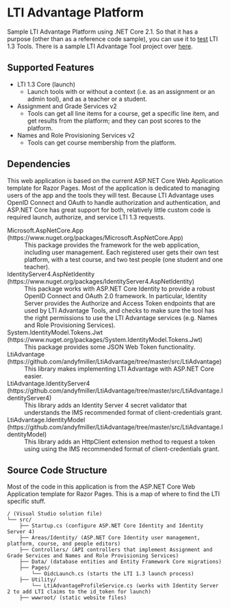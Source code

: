 # LTI Advantage Platform

Sample LTI Advantage Platform using .NET Core 2.1. So that it has a purpose (other than as a reference code sample), you can use it to [test](https://advantageplatform.azurewebsites.net/) LTI 1.3 Tools. There is a sample LTI Advantage Tool project over [here](https://github.com/andyfmiller/LtiAdvantageTool).

## Supported Features

- LTI 1.3 Core (launch)
   - Launch tools with or without a context (i.e. as an assignment or an admin tool), and as a teacher or a student.
- Assignment and Grade Services v2
   - Tools can get all line items for a course, get a specific line item, and get results from the platform; and they can post scores to the platform.
- Names and Role Provisioning Services v2
   - Tools can get course membership from the platform.

## Dependencies

This web application is based on the current ASP.NET Core Web Application template for Razor Pages.
Most of the application is dedicated to managing users of the app and the tools they will test. Because
LTI Advantage uses OpenID Connect and OAuth to handle authorization and authentication, and ASP.NET Core 
has great support for both, relatively little custom code is required launch, authorize, and service 
LTI 1.3 requests.

<dl>
  <dt>Microsoft.AspNetCore.App (https://www.nuget.org/packages/Microsoft.AspNetCore.App)</dt>
  <dd>
     This package provides the framework for the web application, including user management. Each registered 
     user gets their own test platform, with a test course, and two test people (one student and one teacher).    
  </dd>
  <dt>IdentityServer4.AspNetIdentity (https://www.nuget.org/packages/IdentityServer4.AspNetIdentity)</dt>
  <dd>
     This package works with ASP.NET Core Identity to provide a robust OpenID Connect and OAuth 2.0 framework.
     In particular, Identity Server provides the Authorize and Access Token endpoints that are used by LTI
     Advantage Tools, and checks to make sure the tool has the right permissions to use the LTI Advantage
     services (e.g. Names and Role Provisioning Services).
   </dd>
  <dt>System.IdentityModel.Tokens.Jwt (https://www.nuget.org/packages/System.IdentityModel.Tokens.Jwt)</dt>
  <dd>This package provides some JSON Web Token functionality.</dd>
  <dt>LtiAdvantage (https://github.com/andyfmiller/LtiAdvantage/tree/master/src/LtiAdvantage)</dt>
  <dd>This library makes implementing LTI Advantage with ASP.NET Core easier.</dd>
  <dt>LtiAdvantage.IdentityServer4 (https://github.com/andyfmiller/LtiAdvantage/tree/master/src/LtiAdvantage.IdentityServer4)</dt>
  <dd>
     This library adds an Identity Server 4 secret validator that understands the IMS recommended format of 
     client-credentials grant.
  </dd>
  <dt>LtiAdvantage.IdentityModel (https://github.com/andyfmiller/LtiAdvantage/tree/master/src/LtiAdvantage.IdentityModel)</dt>
  <dd>
     This library adds an HttpClient extension method to request a token using using the IMS recommended
     format of client-credentials grant.
  </dd>
</dl>

## Source Code Structure
Most of the code in this application is from the ASP.NET Core Web Application template for Razor Pages. This
is a map of where to find the LTI specific stuff.
```
/ (Visual Studio solution file)
└── src/
    ├── Startup.cs (configure ASP.NET Core Identity and Identity Server 4)
    ├── Areas/Identity/ (ASP.NET Core Identity user management, platform, course, and people editors)
    ├── Controllers/ (API controllers that implement Assignment and Grade Services and Names and Role Provisioning Services)
    ├── Data/ (database entities and Entity Framework Core migrations)
    ├── Pages/
        └── OidcLaunch.cs (starts the LTI 1.3 launch process)
    ├── Utility/
        └── LtiAdvantageProfileService.cs (works with Identity Server 2 to add LTI claims to the id_token for launch)
    ├── wwwroot/ (static website files)        
```
